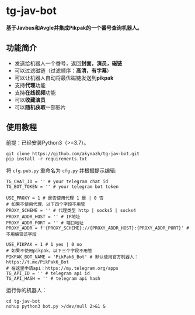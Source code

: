 # tg-jav-bot

**基于Javbus和Avgle并集成Pikpak的一个番号查询机器人。**

## 功能简介

- 发送给机器人一个番号，返回**封面，演员，磁链**
- 可以过滤磁链（过滤顺序：**高清，有字幕**）
- 可以让机器人自动将最优磁链发送到**pikpak**
- 支持**代理**功能
- 支持**在线视频**功能
- 可以**收藏演员**
- 可以**随机获取**一部影片

## 使用教程

前提：已经安装Python3（>=3.7）。

```
git clone https://github.com/akynazh/tg-jav-bot.git
pip install -r requirements.txt
```

将 `cfg.pub.py` 重命名为 `cfg.py` 并根据提示编辑:

```
TG_CHAT_ID = '' # your telegram chat id
TG_BOT_TOKEN = '' # your telegram bot token

USE_PROXY = 1 # 是否使用代理 1 是 | 0 否
# 如果不使用代理，以下四个字段不用管
PROXY_SCHEME = '' # 代理类型 http | socks5 | socks4
PROXY_ADDR_HOST = '' # IP地址
PROXY_ADDR_PORT = '' # 端口地址
PROXY_ADDR = f'{PROXY_SCHEME}://{PROXY_ADDR_HOST}:{PROXY_ADDR_PORT}' # 不用编辑该字段

USE_PIKPAK = 1 # 1 yes | 0 no
# 如果不使用pikpak，以下三个字段不用管
PIKPAK_BOT_NAME = 'PikPak6_Bot' # 默认使用官方机器人：https://t.me/PikPak6_Bot
# 在这里申请api：https://my.telegram.org/apps
TG_API_ID = '' # telegram api id
TG_API_HASH = '' # telegram api hash
```

运行你的机器人：

```
cd tg-jav-bot
nohup python3 bot.py >/dev/null 2>&1 &
```